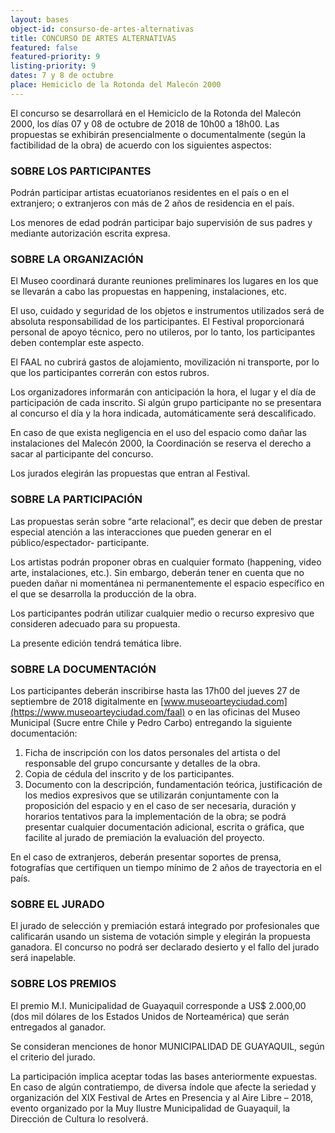 ```yaml
---
layout: bases
object-id: consurso-de-artes-alternativas
title: CONCURSO DE ARTES ALTERNATIVAS
featured: false
featured-priority: 9
listing-priority: 9
dates: 7 y 8 de octubre
place: Hemiciclo de la Rotonda del Malecón 2000
---
```

El concurso se desarrollará en el Hemiciclo de la Rotonda del Malecón 2000, los días 07 y 08 de octubre de 2018 de 10h00 a 18h00. Las propuestas se exhibirán presencialmente o documentalmente (según la factibilidad de la obra) de acuerdo con los siguientes aspectos:

### SOBRE LOS PARTICIPANTES

Podrán participar artistas ecuatorianos residentes en el país o en el extranjero; o extranjeros con más de 2 años de residencia en el país.

Los menores de edad podrán participar bajo supervisión de sus padres y mediante autorización escrita expresa.

### SOBRE LA ORGANIZACIÓN

El Museo coordinará durante reuniones preliminares los lugares en los que se llevarán a cabo las propuestas en happening, instalaciones, etc.

El uso, cuidado y seguridad de los objetos e instrumentos utilizados será de absoluta responsabilidad de los participantes. El Festival proporcionará personal de apoyo técnico, pero no utileros, por lo tanto, los participantes deben contemplar este aspecto.

El FAAL no cubrirá gastos de alojamiento, movilización ni transporte, por lo que los participantes correrán con estos rubros.

Los organizadores informarán con anticipación la hora, el lugar y el día de participación de cada inscrito. Si algún grupo participante no se presentara al concurso el día y la hora indicada, automáticamente será descalificado.

En caso de que exista negligencia en el uso del espacio como dañar las instalaciones del Malecón 2000, la Coordinación se reserva el derecho a sacar al participante del concurso.

Los jurados elegirán las propuestas que entran al Festival.

### SOBRE LA PARTICIPACIÓN

Las propuestas serán sobre “arte relacional”, es decir que deben de prestar especial atención a las interacciones que pueden generar en el público/espectador- participante.

Los artistas podrán proponer obras en cualquier formato (happening, video arte, instalaciones, etc.). Sin embargo, deberán tener en cuenta que no pueden dañar ni momentánea ni permanentemente el espacio específico en el que se desarrolla la producción de la obra.

Los participantes podrán utilizar cualquier medio o recurso expresivo que consideren adecuado para su propuesta.

La presente edición tendrá temática libre.

### SOBRE LA DOCUMENTACIÓN

Los participantes deberán inscribirse hasta las 17h00 del jueves 27 de septiembre de 2018 digitalmente en [www.museoarteyciudad.com](https://www.museoarteyciudad.com/faal) o en las oficinas del Museo Municipal (Sucre entre Chile y Pedro Carbo) entregando la siguiente documentación:

1. Ficha de inscripción con los datos personales del artista o del responsable del grupo concursante y detalles de la obra.
1. Copia de cédula del inscrito y de los participantes.
1. Documento con la descripción, fundamentación teórica, justificación de los medios expresivos que se utilizarán conjuntamente con la proposición del espacio y en el caso de ser necesaria, duración y horarios tentativos para la implementación de la obra; se podrá presentar cualquier documentación adicional, escrita o gráfica, que facilite al jurado de premiación la evaluación del proyecto.

En el caso de extranjeros, deberán presentar soportes de prensa, fotografías que certifiquen un tiempo mínimo de 2 años de trayectoria en el país.

### SOBRE EL JURADO

El jurado de selección y premiación estará integrado por profesionales que calificarán usando un sistema de votación simple y elegirán la propuesta ganadora. El concurso no podrá ser declarado desierto y el fallo del jurado será inapelable.

### SOBRE LOS PREMIOS

El premio M.I. Municipalidad de Guayaquil corresponde a US$ 2.000,00 (dos mil dólares de los Estados Unidos de Norteamérica) que serán entregados al ganador.

Se consideran menciones de honor MUNICIPALIDAD DE GUAYAQUIL, según el criterio del jurado.

La participación implica aceptar todas las bases anteriormente expuestas. En caso de algún contratiempo, de diversa índole que afecte la seriedad y organización del XIX Festival de Artes en Presencia y al Aire Libre – 2018, evento organizado por la Muy Ilustre Municipalidad de Guayaquil, la Dirección de Cultura lo resolverá.
